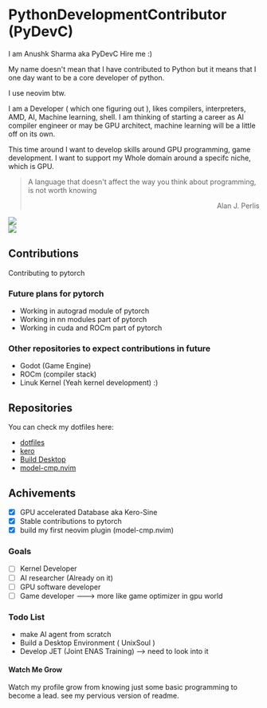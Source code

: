 # PythonDevelopmentContributor (PyDevC)

I am Anushk Sharma aka PyDevC
Hire me :)

My name doesn't mean that I have contributed to Python but it means that I one day want to be a core developer of python.

I use neovim btw.

I am a Developer ( which one figuring out ), likes compilers, interpreters, AMD, AI, Machine learning, shell.
I am thinking of starting a career as AI compiler engineer or may be GPU architect, machine learning will be a little off on its own.

This time around I want to develop skills around GPU programming, game development. I want to support my Whole domain around a specifc niche, which is GPU.

> A language that doesn't affect the way you think about programming, is not worth knowing<br>
> <p align="right">Alan J. Perlis</p>

![](https://github-readme-stats.vercel.app/api?username=PyDevC\&rank_icon=percentile&show_icons=true&theme=dark#gh-dark-mode-only)<br/>
![](https://github-readme-stats.vercel.app/api/top-langs/?username=PyDevC&layout=donut&show_icons=true&theme=dark#gh-dark-mode-only)<br/>
## Contributions

Contributing to pytorch

### Future plans for pytorch
- Working in autograd module of pytorch
- Working in nn modules part of pytorch
- Working in cuda and ROCm part of pytorch

### Other repositories to expect contributions in future
- Godot (Game Engine)
- ROCm (compiler stack)
- Linuk Kernel (Yeah kernel development) :)

## Repositories

You can check my dotfiles here: 
- [dotfiles](https://github.com/PyDevC/.dot.git)
- [kero](https://github.com/PyDevC/kero.git)
- [Build Desktop](https://github.com/PyDevC/build_desktop.git)
- [model-cmp.nvim](https://github.com/PyDevC/model-cmp.nvim)

## Achivements
- [x] GPU accelerated Database aka Kero-Sine
- [x] Stable contributions to pytorch
- [x] build my first neovim plugin (model-cmp.nvim)

### Goals
- [ ] Kernel Developer
- [ ] AI researcher (Already on it)
- [ ] GPU software developer
- [ ] Game developer ---> more like game optimizer in gpu world

### Todo List
- make AI agent from scratch
- Build a Desktop Environment ( UnixSoul )
- Develop JET (Joint ENAS Training) --> need to look into it

#### Watch Me Grow

Watch my profile grow from knowing just some basic programming to become a lead.
see my pervious version of readme.
